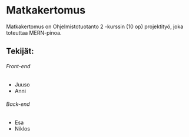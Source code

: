# Matkakertomus
Matkakertomus on Ohjelmistotuotanto 2 -kurssin (10 op) projektityö, joka toteuttaa MERN-pinoa.
## Tekijät:
###### Front-end
- Juuso
- Anni
###### Back-end
- Esa
- Niklos
